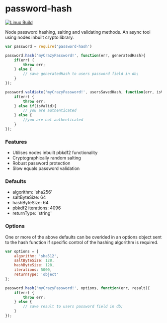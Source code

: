 # password-hash

[![Linux Build][travis-image]][travis-url]

Node password hashing, salting and validating methods. 
An async tool using nodes inbuilt crypto library.

```js
var password = require('password-hash')

password.hash('myCrazyPassword!', function(err, generatedHash){
	if(err) {
		throw err;
	} else {
		// save generatedHash to users password field in db;
	}	
});

password.valdiate('myCrazyPassword!', usersSavedHash, function(err, isValid){
	if(err) {
		throw err;
	} else if(isValid){
		// you are authenticated
	} else {
		//you are not authenticated
	}
});
```

### Features

* Utilises nodes inbuilt pbkdf2 functionality
* Cryptographically random salting
* Robust password protection
* Slow equals password validation

### Defaults

* algorithm: 'sha256'
* saltByteSize: 64
* hashByteSize: 64
* pbkdf2 iterations: 4096
* returnType: 'string'

### Options

One or more of the above defaults can be overided in an options object sent to the hash function if specific control of the hashing algorithm is required.

```js
var options = {
	algorithm: 'sha512',
	saltByteSize: 128,
	hashByteSize: 128,
	iterations: 5000,
	returnType: 'object'
};

password.hash('myCrazyPassword!', options, function(err, result){
	if(err) {
		throw err;
	} else {
		// save result to users password field in db;
	}	
});
```



[travis-image]: https://img.shields.io/travis/tablackmore/password-hash/master.svg?label=linux
[travis-url]: https://travis-ci.org/tablackmore/password-hash
